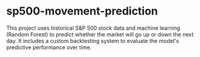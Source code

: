 # sp500-movement-prediction
This project uses historical S&amp;P 500 stock data and machine learning (Random Forest) to predict whether the market will go up or down the next day. It includes a custom backtesting system to evaluate the model's predictive performance over time.
